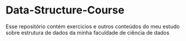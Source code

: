 # Data-Structure-Course

Esse repositório contém exercicios e outros conteúdos do meu estudo sobre estrutura de dados da minha faculdade de ciência de dados

